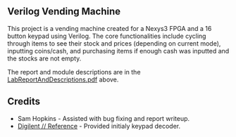 ## Verilog Vending Machine

This project is a vending machine created for a Nexys3 FPGA and a 16 button keypad using Verilog. The core functionalities include 
cycling through items to see their stock and prices (depending on current mode), inputting coins/cash, and 
purchasing items if enough cash was inputted and the stocks are not empty. 

The report and module descriptions are in the [LabReportAndDescriptions.pdf](https://github.com/vchinn04/VerilogVendingMachine/blob/main/LabReportAndDescriptions.pdf) above. 


## Credits 

* Sam Hopkins - Assisted with bug fixing and report writeup.
* [Digilent // Reference](https://digilent.com/reference/pmod/pmodkypd/start) - Provided initialy keypad decoder. 
